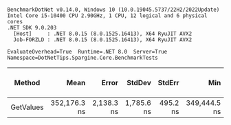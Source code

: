 ```

BenchmarkDotNet v0.14.0, Windows 10 (10.0.19045.5737/22H2/2022Update)
Intel Core i5-10400 CPU 2.90GHz, 1 CPU, 12 logical and 6 physical cores
.NET SDK 9.0.203
  [Host]     : .NET 8.0.15 (8.0.1525.16413), X64 RyuJIT AVX2
  Job-FORZLD : .NET 8.0.15 (8.0.1525.16413), X64 RyuJIT AVX2

EvaluateOverhead=True  Runtime=.NET 8.0  Server=True  
Namespace=DotNetTips.Spargine.Core.BenchmarkTests  

```
| Method    | Mean         | Error      | StdDev     | StdErr   | Min          | Q1           | Median       | Q3           | Max          | Op/s    | CI99.9% Margin | Iterations | Kurtosis | MValue | Skewness | Rank | LogicalGroup | Baseline | Completed Work Items | Lock Contentions | Exceptions | Allocated |
|---------- |-------------:|-----------:|-----------:|---------:|-------------:|-------------:|-------------:|-------------:|-------------:|--------:|---------------:|-----------:|---------:|-------:|---------:|-----:|------------- |--------- |---------------------:|-----------------:|-----------:|----------:|
| GetValues | 352,176.3 ns | 2,138.3 ns | 1,785.6 ns | 495.2 ns | 349,444.5 ns | 351,023.3 ns | 351,831.5 ns | 353,027.0 ns | 356,255.4 ns | 2,839.5 |      -241.1 ns |      13.00 |    2.783 |  2.000 |   0.5377 |    1 | *            | No       |                    - |                - |          - |  72.56 KB |
